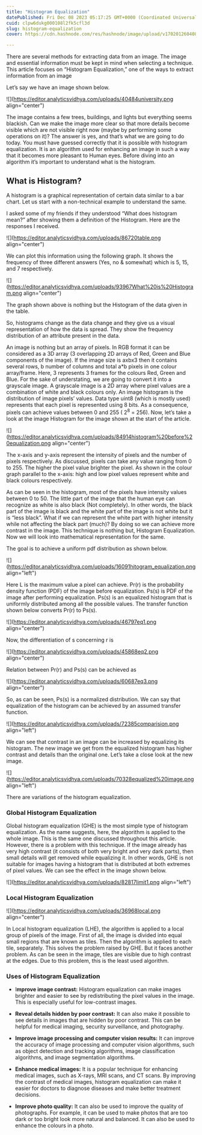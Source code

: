 ```yaml
---
title: "Histogram Equalization"
datePublished: Fri Dec 08 2023 05:17:25 GMT+0000 (Coordinated Universal Time)
cuid: clpw6dukg000108l2fk5cfl3d
slug: histogram-equalization
cover: https://cdn.hashnode.com/res/hashnode/image/upload/v1702012604087/53d7573d-8e24-469e-bd2a-5d993051e685.png

---
```


There are several methods for extracting data from an image. The image and essential information must be kept in mind when selecting a technique. This article focuses on “Histogram Equalization,” one of the ways to extract information from an image

Let’s say we have an image shown below.

![](https://editor.analyticsvidhya.com/uploads/40484university.png align="center")

The image contains a few trees, buildings, and lights but everything seems blackish. Can we make the image more clear so that more details become visible which are not visible right now (maybe by performing some operations on it)? The answer is yes, and that’s what we are going to do today. You must have guessed correctly that it is possible with histogram equalization. It is an algorithm used for enhancing an image in such a way that it becomes more pleasant to Human eyes. Before diving into an algorithm it’s important to understand what is the histogram.

## **What is Histogram?**

A histogram is a graphical representation of certain data similar to a bar chart. Let us start with a non-technical example to understand the same.

I asked some of my friends if they understood “What does histogram mean?” after showing them a definition of the Histogram. Here are the responses I received.

![](https://editor.analyticsvidhya.com/uploads/86720table.png align="center")

We can plot this information using the following graph. It shows the frequency of three different answers (Yes, no & somewhat) which is 5, 15, and 7 respectively.

![](https://editor.analyticsvidhya.com/uploads/93967What%20is%20Histogram.png align="center")

The graph shown above is nothing but the Histogram of the data given in the table.

So, histograms change as the data change and they give us a visual representation of how the data is spread. They show the frequency distribution of an attribute present in the data.

An image is nothing but an array of pixels. In RGB format it can be considered as a 3D array (3 overlapping 2D arrays of Red, Green and Blue components of the image). If the image size is axbx3 then it contains several rows, b number of columns and total a\*b pixels in one colour array/frame. Here, 3 represents 3 frames for the colours Red, Green and Blue. For the sake of understating, we are going to convert it into a grayscale image. A grayscale image is a 2D array where pixel values are a combination of white and black colours only. An image histogram is the distribution of image pixels’ values. Data type uint8 (which is mostly used) represents that each pixel is represented using 8 bits. As a consequence, pixels can achieve values between 0 and 255 ( 2<sup>8</sup> = 256). Now, let’s take a look at the image Histogram for the image shown at the start of the article.

![](https://editor.analyticsvidhya.com/uploads/84914histogram%20before%20equalization.png align="center")

The x-axis and y-axis represent the intensity of pixels and the number of pixels respectively. As discussed, pixels can take any value ranging from 0 to 255. The higher the pixel value brighter the pixel. As shown in the colour graph parallel to the x-axis: high and low pixel values represent white and black colours respectively.

As can be seen in the histogram, most of the pixels have intensity values between 0 to 50. The little part of the image that the human eye can recognize as white is also black (Not completely). In other words, the black part of the image is black and the white part of the image is not white but it is “less black”. What if we can represent the white part with higher intensity while not affecting the black part (much)? By doing so we can achieve more contrast in the image. This technique is nothing but, Histogram Equalization. Now we will look into mathematical representation for the same.

The goal is to achieve a uniform pdf distribution as shown below.

![](https://editor.analyticsvidhya.com/uploads/16091hitogram_equalization.png align="left")

Here L is the maximum value a pixel can achieve. Pr(r) is the probability density function (PDF) of the image before equalization. Ps(s) is PDF of the image after performing equalization. Ps(s) is an equalized histogram that is uniformly distributed among all the possible values. The transfer function shown below converts Pr(r) to Ps(s).

![](https://editor.analyticsvidhya.com/uploads/46797eq1.png align="center")

Now, the differentiation of s concerning r is

![](https://editor.analyticsvidhya.com/uploads/45868eq2.png align="center")

Relation between Pr(r) and Ps(s) can be achieved as

![](https://editor.analyticsvidhya.com/uploads/60687eq3.png align="center")

So, as can be seen, Ps(s) is a normalized distribution. We can say that equalization of the histogram can be achieved by an assumed transfer function.

![](https://editor.analyticsvidhya.com/uploads/72385comparision.png align="left")

We can see that contrast in an image can be increased by equalizing its histogram. The new image we get from the equalized histogram has higher contrast and details than the original one. Let’s take a close look at the new image.

![](https://editor.analyticsvidhya.com/uploads/70328equalized%20image.png align="left")

There are variations of the histogram equalization.

### Global Histogram Equalization

Global histogram equalization (GHE) is the most simple type of histogram equalization. As the name suggests, here, the algorithm is applied to the whole image. This is the same one discussed throughout this article. However, there is a problem with this technique. If the image already has very high contrast (it consists of both very bright and very dark parts), then small details will get removed while equalizing it. In other words, GHE is not suitable for images having a histogram that is distributed at both extremes of pixel values. We can see the effect in the image shown below.

![](https://editor.analyticsvidhya.com/uploads/82817limit1.png align="left")

### Local Histogram Equalization

![](https://editor.analyticsvidhya.com/uploads/36968local.png align="center")

In Local histogram equalization (LHE), the algorithm is applied to a local group of pixels of the image. First of all, the image is divided into equal small regions that are known as tiles. Then the algorithm is applied to each tile, separately. This solves the problem raised by GHE. But it faces another problem. As can be seen in the image, tiles are visible due to high contrast at the edges. Due to this problem, this is the least used algorithm.

### Uses of Histogram Equalization

* I**mprove image contrast:** Histogram equalization can make images brighter and easier to see by redistributing the pixel values in the image. This is especially useful for low-contrast images.
    

* **Reveal details hidden by poor contrast:** It can also make it possible to see details in images that are hidden by poor contrast. This can be helpful for medical imaging, security surveillance, and photography.
    

* **Improve image processing and computer vision results:** It can improve the accuracy of image processing and computer vision algorithms, such as object detection and tracking algorithms, image classification algorithms, and image segmentation algorithms.
    

* **Enhance medical images:** It is a popular technique for enhancing medical images, such as X-rays, MRI scans, and CT scans. By improving the contrast of medical images, histogram equalization can make it easier for doctors to diagnose diseases and make better treatment decisions.
    

* **Improve photo quality:** It can also be used to improve the quality of photographs. For example, it can be used to make photos that are too dark or too bright look more natural and balanced. It can also be used to enhance the colours in a photo.